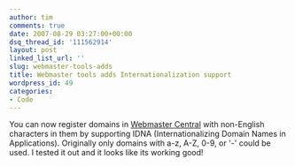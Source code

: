 ```yaml
---
author: tim
comments: true
date: 2007-08-29 03:27:00+00:00
dsq_thread_id: '111562914'
layout: post
linked_list_url: ''
slug: webmaster-tools-adds
title: Webmaster tools adds Internationalization support
wordpress_id: 49
categories:
- Code
---
```


You can now register domains in [Webmaster
Central](http://www.google.com/webmasters/) with non-English characters in
them by supporting IDNA (Internationalizing Domain Names in Applications).
Originally only domains with a-z, A-Z, 0-9, or '-' could be used. I tested it
out and it looks like its working good!

